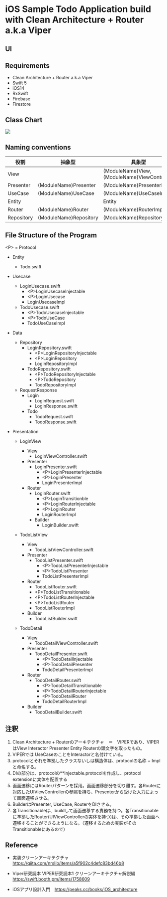 # iOS Sample Todo Application build with Clean Architecture + Router a.k.a Viper

## UI

## Requirements

- Clean Architecture + Router a.k.a Viper
- Swift 5
- iOS14
- RxSwift
- Firebase
- Firestore

## Class Chart

<img src="https://docs.google.com/drawings/d/e/2PACX-1vSgHoUQDGKzsEiM8oaBD5dv5hGxEjHILlpnIOmOni308qQD79W35BrA6kxwEhBwugF1GkaJ81hF8meF/pub?w=960&amp;h=720">

## Naming conventions

|  役割 | 抽象型 | 具象型 |
| --- | --- | --- |
|  View | | (ModuleName)View, (ModuleName)ViewController |
|  Presenter | (ModuleName)Presenter | (ModuleName)PresenterImpl |
|  UseCase | (ModuleName)UseCase | (ModuleName)UseCaseImpl |
|  Entity |  | Entity |
|  Router | (ModuleName)Router | (ModuleName)RouterImpl |
|  Repository | (ModuleName)Repository | (ModuleName)RepositoryImpl |

## File Structure of the Program

\<P> = Protocol

- Entity
  - Todo.swift

- Usecase
  - LoginUsecase.swift
    - \<P>LoginUsecaseInjectable
    - \<P>LoginUsecase
    - LoginUsecaseImpl
  - TodoUsecase.swift
    - \<P>TodoUsecaseInjectable
    - \<P>TodoUseCase
    - TodoUseCaseImpl

- Data
  - Repository
    - LoginRepository.swift
      - \<P>LoginRepositoryInjectable
      - \<P>LoginRepository
      - LoginRepositoryImpl
    - TodoRepository.swift
      - \<P>TodoRepositoryInjectable
      - \<P>TodoRepository
      - TodoRepositoryImpl
  - RequestResponse
    - Login
      - LoginRequest.swift
      - LoginResponse.swift
    - Todo
      - TodoRequest.swift
      - TodoResponse.swift

- Presentation
  - LoginView
    - View
      - LoginViewController.swift
    - Presenter
      - LoginPresenter.swift
        - \<P>LoginPresenterInjectable
        - \<P>LoginPresenter
        - LoginPresenterImpl
    - Router
      - LoginRouter.swift
        - \<P>LoginTransitionble
        - \<P>LoginRouterInjectable
        - \<P>LoginRouter
        - LoginRouterImpl
      - Builder
        - LoginBuilder.swift

  - TodoListView
    - View
      - TodoListViewController.swift
    - Presenter
      - TodoListPresenter.swift
        - \<P>TodoListPresenterInjectable
        - \<P>TodoListPresenter
        - TodoListPresenterImpl
    - Router
      - TodoListRouter.swift
      - \<P>TodoListTransitionable
      - \<P>TodoListRouterInjectable
      - \<P>TodoListRouter
      - TodoListRouterImpl
    - Builder
      - TodoListBuilder.swift

  - TodoDetail
    - View
      - TodoDetailViewController.swift
    - Presenter
      - TodoDetailPresenter.swift
        - \<P>TodoDetailInjectable
        - \<P>TodoDetailPresenter
        - TodoDetailPresenterImpl
    - Router
      - TodoDetailRouter.swift
        - \<P>TodoDetailTransitionable
        - \<P>TodoDetailRouterInjectable
        - \<P>TodoDetailRouter
        - TodoDetailRouterImpl
    - Builder
      - TodoDetailBuilder.swift

## 注釈

1. Clean Architecture + Routerのアーキテクチャ　＝　VIPERであり、VIPERはView Interactor Presenter Entity Routerの頭文字を取ったもの。
2. VIPERでは UseCaseのことをInteractorと名付けている。
3. protocolとそれを準拠したクラスないしは構造体は、protocolの名称 + Implと命名する。
4. DIの部分は、protocolの**Injectable.protocolを作成し、protocol extensionに実体を配置する
5. 画面遷移にはRouterパターンを採用。画面遷移部分を切り離す。各Routerに対応したUIViewControllerの参照を持ち、Presenterから受けた入力によって画面遷移させる。
6. BuilderはPresenter, UseCase, RouterをDIさせる。
7. 各Transitionableは、buildして画面遷移する責務を持つ。各Transitionableに準拠したRouter(UIViewControllerの実体を持つ)は、その準拠した画面へ遷移することができるようになる。（遷移するための実装がそのTransitionableにあるので）

## Reference

- 実装クリーンアーキテクチャ
<https://qiita.com/nrslib/items/a5f902c4defc83bd46b8>

- Viper研究読本 VIPER研究読本1 クリーンアーキテクチャ解説編
  <https://swift.booth.pm/items/1758609>

- iOSアプリ設計入門　<https://peaks.cc/books/iOS_architecture>
